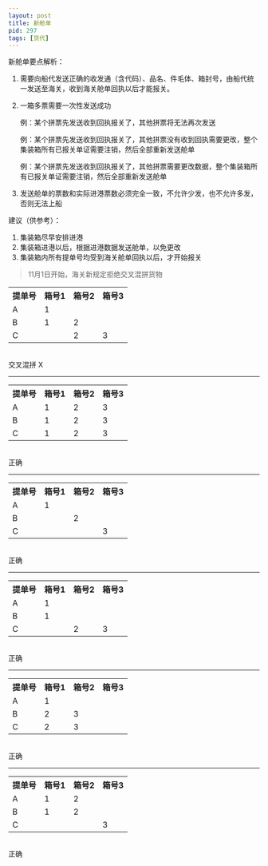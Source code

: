 ```yaml
---
layout: post
title: 新舱单
pid: 297
tags: [货代]
---
```


新舱单要点解析：
1. 需要向船代发送正确的收发通（含代码）、品名、件毛体、箱封号，由船代统一发送至海关，收到海关舱单回执以后才能报关。
2. 一箱多票需要一次性发送成功

	例：某个拼票先发送收到回执报关了，其他拼票将无法再次发送
	
	例：某个拼票先发送收到回执报关了，其他拼票没有收到回执需要更改，整个集装箱所有已报关单证需要注销，然后全部重新发送舱单
	
	例：某个拼票先发送收到回执报关了，其他拼票需要更改数据，整个集装箱所有已报关单证需要注销，然后全部重新发送舱单

3. 发送舱单的票数和实际进港票数必须完全一致，不允许少发，也不允许多发，否则无法上船

建议（供参考）：
1. 集装箱尽早安排进港
2. 集装箱进港以后，根据进港数据发送舱单，以免更改
3. 集装箱内所有提单号均受到海关舱单回执以后，才开始报关

> 11月1日开始，海关新规定拒绝交叉混拼货物


<table>
<tr>
	<th>提单号</th>
	<th>箱号1</th>
	<th>箱号2</th>
	<th>箱号3</th>
</tr>
<tr>
	<td>A</td>
	<td>1</td>
	<td>&nbsp;</td>
	<td>&nbsp;</td>
</tr>
<tr>
	<td>B</td>
	<td>1</td>
	<td>2</td>
	<td>&nbsp;</td>
</tr>
<tr>
	<td>C</td>
	<td>&nbsp;</td>
	<td>2</td>
	<td>3</td>
</tr>
</table>
<br/>
交叉混拼 X
<hr>
<table>
<tr>
	<th>提单号</th>
	<th>箱号1</th>
	<th>箱号2</th>
	<th>箱号3</th>
</tr>
<tr>
	<td>A</td>
	<td>1</td>
	<td>2</td>
	<td>3</td>
</tr>
<tr>
	<td>B</td>
	<td>1</td>
	<td>2</td>
	<td>3</td>
</tr>
<tr>
	<td>C</td>
	<td>1</td>
	<td>2</td>
	<td>3</td>
</tr>
</table>
<br/>
正确
<hr>
<table>
<tr>
	<th>提单号</th>
	<th>箱号1</th>
	<th>箱号2</th>
	<th>箱号3</th>
</tr>
<tr>
	<td>A</td>
	<td>1</td>
	<td>&nbsp;</td>
	<td>&nbsp;</td>
</tr>
<tr>
	<td>B</td>
	<td>&nbsp;</td>
	<td>2</td>
	<td>&nbsp;</td>
</tr>
<tr>
	<td>C</td>
	<td>&nbsp;</td>
	<td>&nbsp;</td>
	<td>3</td>
</tr>
</table>
<br/>
正确
<hr>
<table>
<tr>
	<th>提单号</th>
	<th>箱号1</th>
	<th>箱号2</th>
	<th>箱号3</th>
</tr>
<tr>
	<td>A</td>
	<td>1</td>
	<td>&nbsp;</td>
	<td>&nbsp;</td>
</tr>
<tr>
	<td>B</td>
	<td>1</td>
	<td>&nbsp;</td>
	<td>&nbsp;</td>
</tr>
<tr>
	<td>C</td>
	<td>&nbsp;</td>
	<td>2</td>
	<td>3</td>
</tr>
</table>
<br/>
正确
<hr>
<table>
<tr>
	<th>提单号</th>
	<th>箱号1</th>
	<th>箱号2</th>
	<th>箱号3</th>
</tr>
<tr>
	<td>A</td>
	<td>1</td>
	<td>&nbsp;</td>
	<td>&nbsp;</td>
</tr>
<tr>
	<td>B</td>
	<td>2</td>
	<td>3</td>
</tr>
<tr>
	<td>C</td>
	<td>2</td>
	<td>3</td>
</tr>
</table>
<br/>
正确
<hr>
<table>
<tr>
	<th>提单号</th>
	<th>箱号1</th>
	<th>箱号2</th>
	<th>箱号3</th>
</tr>
<tr>
	<td>A</td>
	<td>1</td>
	<td>2</td>
	<td>&nbsp;</td>
</tr>
<tr>
	<td>B</td>
	<td>1</td>
	<td>2</td>
	<td>&nbsp;</td>
</tr>
<tr>
	<td>C</td>
	<td>&nbsp;</td>
	<td>&nbsp;</td>
	<td>3</td>
</tr>
</table>
<br/>
正确
